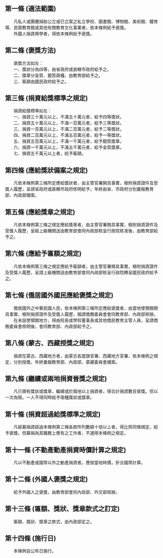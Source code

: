 第一條 (適法範圍)
-----------------
　　凡私人或團體捐助公立或已立案之私立學校、圖書館、博物館、美術館、體育場、民眾教育館或其他有關教育文化事業者，依本條例給予褒獎。  
　　外國人捐資興學者，得依本條例給予褒獎。  


第二條 (褒獎方法)
-----------------
　　褒獎方法如左：  
　　一、獎狀分為四等，由省政府或直轄市政府給予之。  
　　二、獎章分金質、銀質兩種，由教育部給予之。  
　　三、匾額由國民政府給予之。  


第三條 (捐資給獎標準之規定)
---------------------------
　　捐資給獎標準如左：  
　　一、捐資三十萬元以上，不滿五十萬元者，給予四等獎狀。  
　　二、捐資五十萬元以上，不滿一百萬元者，給予三等獎狀。  
　　三、捐資一百萬元以上，不滿二百萬元者，給予二等獎狀。  
　　四、捐資二百萬元以上，不滿五百萬元者，給予一等獎狀。  
　　五、捐資五百萬元以上，不滿一千萬元者，給予銀質獎章。  
　　六、捐資一千萬元以上，不滿五千萬元者，給予金質獎章。  
　　七、損資五千萬元以上者，給予匾額。  


第四條 (應給獎狀備案之規定)
---------------------------
　　凡依本條例第三條所定應給獎狀者，由主管官署開具事實，檢附捐資證件及受獎人履歷，呈請省政府或直轄市政府核明給予，年終由省、市政府分別彙報教育部、內政部備案。  


第五條 (應給獎章之規定)
-----------------------
　　凡依本條例第三條之規定應給獎章者，由主管官署開具事實，檢附捐資證件及受獎人履歷，呈經上級機關送由教育部會同內政部核呈行政院核准後，由教育部給予之。  


第六條 (應給予匾額之規定)
-------------------------
　　凡依本條例第三條之規定應給予匾額者，由主管官署開具事實，檢附捐資證件及受獎人履歷，呈請上級機關送由教育部會同內政部核呈行政院轉呈國民政府給予之。  


第七條 (僑居國外國民應給褒獎之規定)
-----------------------------------
　　僑居國外之中華民國人民，依本條例第三條所定應給褒獎者，由當地使領館開具事實，檢附捐資證件及受獎人履歷，報請僑務委員會會同教育部、內政部核辦。  
　　在未設使領館地方，得由校長或學校董事長或其他僑民教育主管人員，呈請僑務委員會核明後，會同教育部、內政部給予之。  


第八條 (蒙古、西藏授獎之規定)
-----------------------------
　　捐資在蒙古、西藏地方者，由蒙古各盟旗官署、西藏地方官署，依本條例之規定，分別授獎，年終彙報教育部、內政部、蒙藏委員會備案。  


第九條 (繼續或兩地捐資晉獎之規定)
---------------------------------
　　凡已領有獎狀或獎章，繼續或於兩地以上捐資者，得合計捐資數目晉獎。但以一次為限。一人不得同時給予兩種獎狀或獎章。  


第十條 (捐資超過給獎標準之規定)
-------------------------------
　　凡經募捐資超過本條例第三條各款所列數額十倍以上者，得比照同條規定，給予褒獎。但募捐為其職務上應有之工作者，不適用本條例之規定。  


第十一條 (不動產動產捐資時價計算之規定)
---------------------------------------
　　凡以不動產或國幣以外之動產捐資者，應按當地時價，折合國幣計算。  


第十二條 (外國人褒獎之規定)
---------------------------
　　給予外國人之褒獎，由教育部會同內政部、外交部核辦。  


第十三條 (匾額、獎狀、獎章款式之訂定)
-------------------------------------
　　匾額、獎狀、獎章之款式，由內政部定之。  


第十四條 (施行日)
-----------------
　　本條例自公布日施行。
